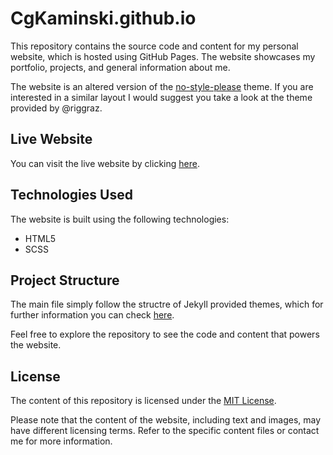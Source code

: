 # CgKaminski.github.io

This repository contains the source code and content for my personal website, which is hosted using GitHub Pages. The website showcases my portfolio, projects, and general information about me.

The website is an altered version of the [no-style-please](https://github.com/riggraz/no-style-please) theme. If you are interested in a similar layout I would suggest you take a look at the theme provided by @riggraz.

## Live Website

You can visit the live website by clicking [here](https://cgkaminski.github.io/).

## Technologies Used

The website is built using the following technologies:

- HTML5
- SCSS

## Project Structure
The main file simply follow the structre of Jekyll provided themes, which for further information you can check [here](https://jekyllrb.com/).

Feel free to explore the repository to see the code and content that powers the website.


## License

The content of this repository is licensed under the [MIT License](LICENSE).

Please note that the content of the website, including text and images, may have different licensing terms. Refer to the specific content files or contact me for more information.

